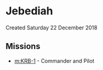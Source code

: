 # Jebediah
Created Saturday 22 December 2018

Missions
--------

* [m:KRB-1](../m/KRB-1.markdown) - Commander and Pilot


